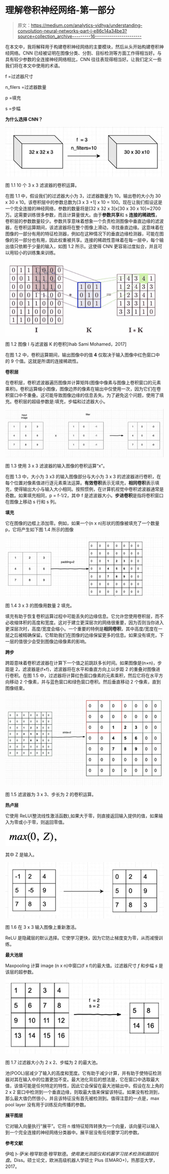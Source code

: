 # 理解卷积神经网络-第一部分

> 原文：<https://medium.com/analytics-vidhya/understanding-convolution-neural-networks-part-i-e86c14a34be3?source=collection_archive---------16----------------------->

在本文中，我将解释用于构建卷积神经网络的主要模块，然后从头开始构建卷积神经网络。CNN 已经被证明在图像分类、分割、目标检测等方面工作得相当好。与具有较少参数的全连接神经网络相比，CNN 往往表现得相当好。让我们定义一些我们将在本文中使用的术语。

f =过滤器尺寸

n_filers =过滤器数量

p =填充

s =步幅

**为什么选择 CNN？**

![](img/750e2fb9df9407eadd5958c1b9483003.png)

图 1.1 10 个 3 x 3 滤波器的卷积运算。

在图 1.1 中，假设我们的过滤器大小为 3，过滤器数量为 10。输出卷的大小为 30 x 30 x 10。该卷积层中的参数总数为[3 x 3 +1] x 10 = 100。现在让我们假设这是一个完全连接的神经网络，参数的数量将是[32 x 32 x 3]x[30 x 30 x 10]≃2700 万。这需要训练很多参数，而且计算量很大。由于**参数共享**和 s **连接的稀疏性**，卷积层的参数数量较少。参数共享意味着想象一个负责检测图像中垂直边缘的滤波器，在卷积运算期间，该滤波器将在整个图像上滑动，寻找垂直边缘。这意味着在图像的一部分有用的特征检测器，例如在这种情况下的垂直边缘检测器，可能在图像的另一部分也有用，因此权重被共享。连接的稀疏性意味着在每一层中，每个输出值只依赖于少量的输入，如图 1.2 所示。这使得 CNN 更容易过度拟合，并且可以用较小的训练集来训练。

![](img/4642c9bf6c390273c76527e83487e66a.png)

图 1.2 图像 I 与滤波器 K 的卷积[Ihab Sami Mohamed，2017]

在图 1.2 中，卷积运算期间，输出图像中的值 **4** 仅取决于输入图像中红色窗口中的 9 个值。这就是所谓的连接稀疏性。

**卷积层**

在卷积层，卷积滤波器遍历图像并计算矩阵(图像中像素与图像上卷积窗口的元素乘积)。卷积运算缩小图像，图像边界的像素在输出中仅使用一次，因为它们在卷积窗口中不重叠。这可能导致图像边缘的信息丢失。为了避免这个问题，使用了填充。卷积层的超级参数是:填充，步幅和过滤器大小。

![](img/cb0744caabcb4a3ad3c378c11181bf73.png)

图 1.3 使用 3 x 3 滤波器的输入图像的卷积运算“x”。

在图 1.3 中，大小为 3 x3 的输入图像部分与大小为 3 x 3 的滤波器进行卷积，在每个位置对像素值进行逐元素乘法运算。**有效卷积**表示无填充，**相同卷积**表示填充，使得输出大小与输入大小相同。按照惯例，在计算机视觉中卷积滤波器通常是奇数。如果填充相同，p = f-1/2，其中 f 是滤波器大小。**步进卷积**是指将卷积窗口在图像上移动 s 行和 s 列。

**填充**

它在图像的边框上添加零。例如，如果一个(n x n)形状的图像被填充了一个数量 p，它将产生如下图 1.4 所示的图像

![](img/bf062b3ae9e88cf7dd7e68555cd30f30.png)

图 1.4 3 x 3 的图像用数量 2 填充。

填充有助于恢复卷积运算过程中可能丢失的边缘信息。它允许您使用卷积层，而不必收缩体积的高度和宽度。这对于建立更深层次的网络很重要，因为否则当你进入更深层次时，高度/宽度会缩小。一个重要的特例是**相同卷积**，其中高度/宽度在一层之后被精确保留。它帮助我们在图像的边缘保留更多的信息。如果没有填充，下一层的值很少会受到图像边缘像素的影响。

**跨步**

跨距意味着卷积滤波器在计算下一个值之前跳跃多长时间。如果图像是(n×n)，步距是 2，滤波器是(f×f)，滤波器将在水平和垂直方向上以步距 2 的重叠对图像进行卷积。在图 1.5 中，过滤器将计算红色窗口像素的元素乘积，然后它将在水平方向移动 2 个像素，并与蓝色窗口和绿色窗口卷积。然后垂直移动 2 个像素，直到图像结束。

![](img/3feb8b9411f0ffdf706084cd55a24056.png)

图 1.5 滤波器为 3 x 3、步长为 2 的卷积运算。

**热卢层**

它使用 ReLU(整流线性激活函数),如果大于零，则直接返回输入提供的值，如果输入为零或小于零，则返回零值。

![](img/1d5af6238b33d56232ad29e2649b776a.png)

其中 Z 是输入。

![](img/a4ad9fc97e13a77373d9a527f639237a.png)

图 1.6 在 3 x 3 输入图像上重新激活。

ReLU 是隐藏层的默认选择。它使学习更快，因为它防止梯度变为零，从而减慢训练。

**最大池层**

Maxpooling 计算 image (n x n)中窗口(f x f)的最大值。过滤器尺寸 *f* 和步幅 *s* 是该层的超参数。

![](img/b1b73083c72af0b2ccb57786a95b6183.png)

图 1.7 过滤器大小为 2 x 2、步幅为 2 的最大池。

池(POOL)层减少了输入的高度和宽度。它有助于减少计算，并有助于使特征检测器对其在输入中的位置更加不变。最大池化背后的想法是，它在窗口中选取最大值，该值可能是任何特定的特性，因此它会保留在最大池输出中。假设在左上角的 2 x 2 窗口中检测到一个垂直边缘，则取最大值来保留该特征。如果没有检测到，那么最大值仍然很小，并且该特征没有首先被检测到。值得注意的一点是，max pool layer 没有用于训练反向传播的参数。

**展平图层**

它对输入向量执行“展平”。它将 n 维特征矩阵转换为一个向量，该向量可以输入到一个完全连接的神经网络分类器中。展平层没有任何要学习的参数。

**参考文献**

伊哈卜·萨米·穆罕默德·穆罕默德。*使用激光测距仪和机器学习技术检测和跟踪托盘*。Diss。硕士论文，欧洲高级机器人学硕士 Plus (EMARO+)，热那亚大学，2017。